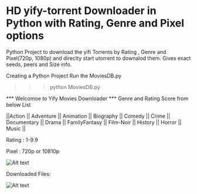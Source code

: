 # HD yify-torrent Downloader in Python with Rating, Genre and Pixel options 

Python Project to download the yifi Torrents by Rating , Genre and Pixel(720p, 1080p) and direclty start utorrent to downalod them. Gives exact seeds, peers and Size info. 

Creating a Python Project
Run the MoviesDB.py

>>>python MoviesDB.py

*** Welcomoe to Yify Movies Downloader ***
Genre and Rating Score from below List

||Action || Adventure || Animation || Biography || Comedy || Crime || Documentary || Drama || FamilyFantasy || Film-Noir || History || Horror || Music ||

Rating : 1-9.9

Pixel : 720p or 10810p

![Alt text](http://imageshack.com/a/img903/3417/99PDct.png "Optional title")

Downloaded Files:

![Alt text](http://imageshack.com/a/img907/1796/l4gqMb.png "Optional title")
